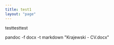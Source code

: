 ```yaml
---
title: test1
layout: "page"
---
```


testtesttest

pandoc -f docx -t markdown "Krajewski - CV.docx"
